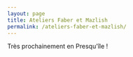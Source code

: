 ```yaml
---
layout: page
title: Ateliers Faber et Mazlish
permalink: /ateliers-faber-et-mazlish/
---
```


Très prochainement en Presqu'île !